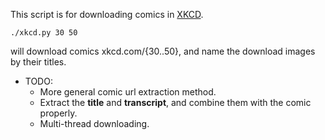 This script is for downloading comics in [XKCD](https://xkcd.com).

`./xkcd.py 30 50`

will download comics xkcd.com/{30..50}, and name the download images by their titles.

* TODO:
	* More general comic url extraction method.
	* Extract the **title** and **transcript**, and combine them with the comic properly.
	* Multi-thread downloading.
